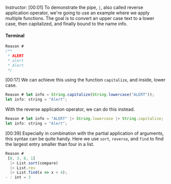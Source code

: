 Instructor: [00:01] To demonstrate the pipe, `|`, also called reverse application operator, we're going to use an example where we apply multiple functions. The goal is to convert an upper case text to a lower case, then capitalized, and finally bound to the name info. 

#### Terminal
```javascript
Reason #
/**
 * ALERT
 * alert
 * Alert
 */
```

[00:17] We can achieve this using the function `capitalize`, and inside, lower case. 

```javascript
Reason # let info = String.capitalize(String.lowercase("ALERT"));
let info: string = "Alert"; 
```

With the reverse application operator, we can do this instead.  

```javascript
Reason # let info = "ALERT" |> String.lowercase |> String.capitalize;
let info: string = "Alert";
```

[00:39] Especially in combination with the partial application of arguments, this syntax can be quite handy. Here we use `sort`, `reverse`, and `find` to find the largest entry smaller than four in a list.

```javascript
Reason # 
 [8, 3, 6, 1]
  |> List.sort(compare)
  |> List.rev
  |> List.find(x => x < 4);
- : int = 3 
```